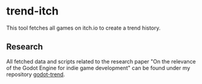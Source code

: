 # trend-itch

This tool fetches all games on itch.io to create a trend history.

## Research

All fetched data and scripts related to the research paper "On the relevance of the Godot Engine for indie game
development" can be found under my repository [godot-trend](https://github.com/Morphclue/godot-trend).